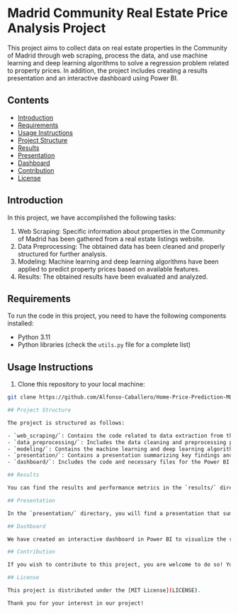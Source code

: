 # Madrid Community Real Estate Price Analysis Project

This project aims to collect data on real estate properties in the Community of Madrid through web scraping, process the data, and use machine learning and deep learning algorithms to solve a regression problem related to property prices. In addition, the project includes creating a results presentation and an interactive dashboard using Power BI.

## Contents

- [Introduction](#introduction)
- [Requirements](#requirements)
- [Usage Instructions](#usage-instructions)
- [Project Structure](#project-structure)
- [Results](#results)
- [Presentation](#presentation)
- [Dashboard](#dashboard)
- [Contribution](#contribution)
- [License](#license)

## Introduction

In this project, we have accomplished the following tasks:

1. Web Scraping: Specific information about properties in the Community of Madrid has been gathered from a real estate listings website.
2. Data Preprocessing: The obtained data has been cleaned and properly structured for further analysis.
3. Modeling: Machine learning and deep learning algorithms have been applied to predict property prices based on available features.
4. Results: The obtained results have been evaluated and analyzed.

## Requirements

To run the code in this project, you need to have the following components installed:

- Python 3.11
- Python libraries (check the `utils.py` file for a complete list)

## Usage Instructions

1. Clone this repository to your local machine:

```bash
git clone https://github.com/Alfonso-Caballero/Home-Price-Prediction-MLy.git

## Project Structure

The project is structured as follows:

- `web_scraping/`: Contains the code related to data extraction from the website.
- `data_preprocessing/`: Includes the data cleaning and preprocessing process.
- `modeling/`: Contains the machine learning and deep learning algorithms.
- `presentation/`: Contains a presentation summarizing key findings and results (e.g., in PDF format).
- `dashboard/`: Includes the code and necessary files for the Power BI dashboard.

## Results

You can find the results and performance metrics in the `results/` directory. Additionally, trained models are saved in this directory for future use.

## Presentation

In the `presentation/` directory, you will find a presentation that summarizes key findings and results from this project.

## Dashboard

We have created an interactive dashboard in Power BI to visualize the results. You can find the dashboard file in the `dashboard/` directory.

## Contribution

If you wish to contribute to this project, you are welcome to do so! You can contribute through pull requests or by reporting issues in the "Issues" section.

## License

This project is distributed under the [MIT License](LICENSE).

Thank you for your interest in our project!

